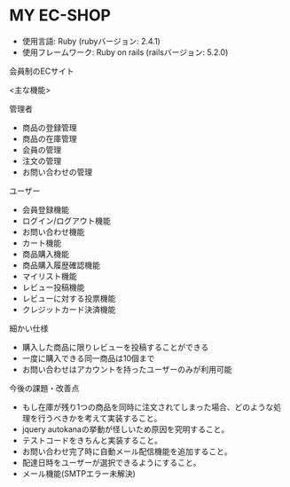 # MY EC-SHOP
- 使用言語: Ruby (rubyバージョン: 2.4.1)
- 使用フレームワーク: Ruby on rails (railsバージョン: 5.2.0)

会員制のECサイト<br>

<主な機能><br>

管理者<br>
- 商品の登録管理
- 商品の在庫管理
- 会員の管理
- 注文の管理
- お問い合わせの管理

ユーザー
- 会員登録機能
- ログイン/ログアウト機能
- お問い合わせ機能
- カート機能
- 商品購入機能
- 商品購入履歴確認機能
- マイリスト機能
- レビュー投稿機能
- レビューに対する投票機能
- クレジットカード決済機能

細かい仕様
- 購入した商品に限りレビューを投稿することができる
- 一度に購入できる同一商品は10個まで
- お問い合わせはアカウントを持ったユーザーのみが利用可能


今後の課題・改善点
- もし在庫が残り1つの商品を同時に注文されてしまった場合、どのような処理を行うべきかを考えて実装すること。
- jquery autokanaの挙動が怪しいため原因を究明すること。
- テストコードをきちんと実装すること。
- お問い合わせ完了時に自動メール配信機能を追加すること。
- 配達日時をユーザーが選択できるようにすること。
- メール機能(SMTPエラー未解決)